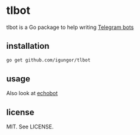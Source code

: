 # tlbot

tlbot is a Go package to help writing [Telegram bots](https://core.telegram.org/bots)

## installation

```sh
go get github.com/igungor/tlbot
```

## usage

[](http://godoc.org/github.com/igungor/tlbot)

Also look at [echobot](https://github.com/igungor/tlbot/tree/master/cmd/echobot)

## license

MIT. See LICENSE.
